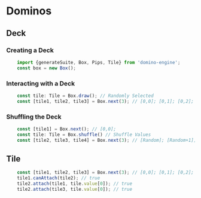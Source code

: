 # Dominos

## Deck

### Creating a Deck

```javascript
    import {generateSuite, Box, Pips, Tile} from 'domino-engine';
    const box = new Box();
```

### Interacting with a Deck
```javascript
    const tile: Tile = Box.draw(); // Randomly Selected
    const [tile1, tile2, tile3] = Box.next(3); // [0,0]; [0,1]; [0,2]; // Next
```

### Shuffling the Deck
```javascript
    const [tile1] = Box.next(); // [0,0];
    const tile: Tile = Box.shuffle() // Shuffle Values
    const [tile2, tile3, tile4] = Box.next(3); // [Random]; [Random+1]; [Random+2]; // Next
```

## Tile
```javascript
    const [tile1, tile2, tile3] = Box.next(3); // [0,0]; [0,1]; [0,2];
    tile1.canAttach(tile2); // true
    tile2.attach(tile1, tile.value[0]); // true
    tile2.attach(tile3, tile.value[0]); // true

```